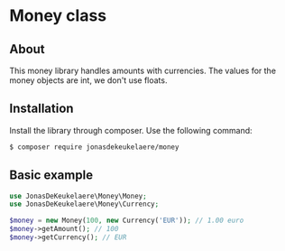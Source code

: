 # Money class

## About

This money library handles amounts with currencies. The values for the money objects are int, we don't use floats.

## Installation

Install the library through composer. Use the following command:

```bash
$ composer require jonasdekeukelaere/money
```

## Basic example

```php
use JonasDeKeukelaere\Money\Money;
use JonasDeKeukelaere\Money\Currency;

$money = new Money(100, new Currency('EUR')); // 1.00 euro
$money->getAmount(); // 100
$money->getCurrency(); // EUR
```
